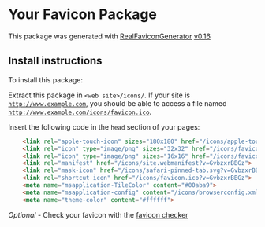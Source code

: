 [comment1]: <> (/* yaspeller ignore:start */)

# Your Favicon Package

This package was generated with [RealFaviconGenerator](https://realfavicongenerator.net/) [v0.16](https://realfavicongenerator.net/change_log#v0.16)

## Install instructions

To install this package:

Extract this package in <code>&lt;web site&gt;/icons/</code>. If your site is <code>http://www.example.com</code>, you should be able to access a file named <code>http://www.example.com/icons/favicon.ico</code>.

Insert the following code in the `head` section of your pages:

```html
    <link rel="apple-touch-icon" sizes="180x180" href="/icons/apple-touch-icon.png?v=GvbzxrBBGz">
    <link rel="icon" type="image/png" sizes="32x32" href="/icons/favicon-32x32.png?v=GvbzxrBBGz">
    <link rel="icon" type="image/png" sizes="16x16" href="/icons/favicon-16x16.png?v=GvbzxrBBGz">
    <link rel="manifest" href="/icons/site.webmanifest?v=GvbzxrBBGz">
    <link rel="mask-icon" href="/icons/safari-pinned-tab.svg?v=GvbzxrBBGz" color="#5bbad5">
    <link rel="shortcut icon" href="/icons/favicon.ico?v=GvbzxrBBGz">
    <meta name="msapplication-TileColor" content="#00aba9">
    <meta name="msapplication-config" content="/icons/browserconfig.xml?v=GvbzxrBBGz">
    <meta name="theme-color" content="#ffffff">
```

*Optional* - Check your favicon with the [favicon checker](https://realfavicongenerator.net/favicon_checker)

[comment2]: <> (/* yaspeller ignore:end */)